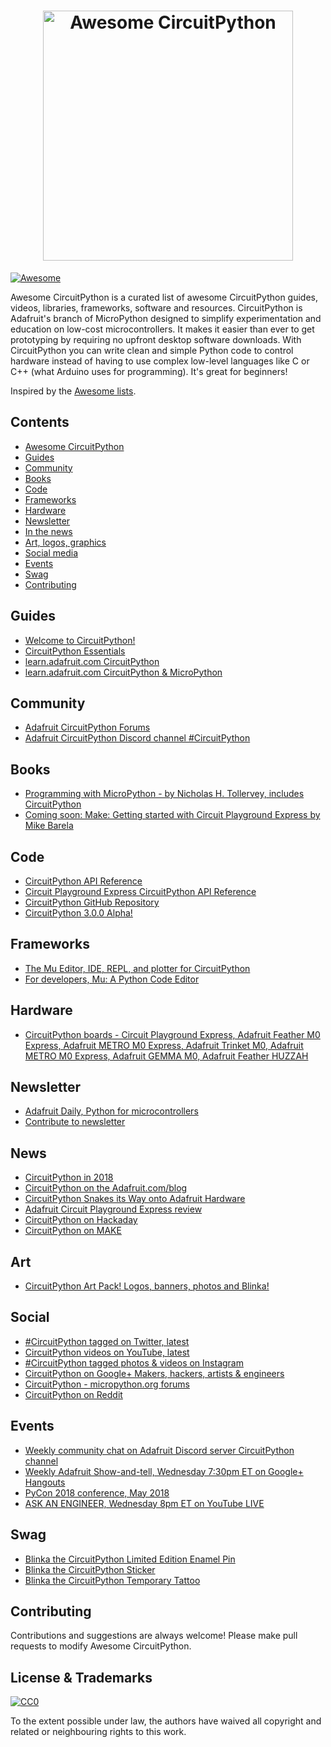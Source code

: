 <h1 align="center">
  <img width="400" src="https://github.com/adafruit/awesome-circuitpython/blob/master/awesome_circuitpython.png" alt="Awesome CircuitPython"><br>
</h1>

[![Awesome](https://awesome.re/badge.svg)](https://awesome.re)

Awesome CircuitPython is a curated list of awesome CircuitPython guides, videos, libraries, frameworks, software and resources. CircuitPython is Adafruit's branch of MicroPython designed to simplify experimentation and education on low-cost microcontrollers. It makes it easier than ever to get prototyping by requiring no upfront desktop software downloads. With CircuitPython you can write clean and simple Python code to control hardware instead of having to use complex low-level languages like C or C++ (what Arduino uses for programming). It's great for beginners!

Inspired by the [Awesome lists](https://github.com/sindresorhus/awesome).

## Contents

- [Awesome CircuitPython](#awesome-circuitpython)
- [Guides](#guides)
- [Community](#community)
- [Books](#books)
- [Code](#code)
- [Frameworks](#frameworks)
- [Hardware](#hardware)
- [Newsletter](#newsletter)
- [In the news](#news)
- [Art, logos, graphics](#art)
- [Social media](#social)
- [Events](#events)
- [Swag](#swag)
- [Contributing](#contributing)

## Guides

- [Welcome to CircuitPython!](https://learn.adafruit.com/welcome-to-circuitpython/overview)
- [CircuitPython Essentials](https://learn.adafruit.com/circuitpython-essentials)
- [learn.adafruit.com CircuitPython](https://learn.adafruit.com/category/circuitpython)
- [learn.adafruit.com CircuitPython & MicroPython](https://learn.adafruit.com/category/micropython-slash-circuitpython)

## Community

- [Adafruit CircuitPython Forums](https://forums.adafruit.com/viewforum.php?f=60)
- [Adafruit CircuitPython Discord channel #CircuitPython](https://discord.gg/EAeBY6x)

## Books

- [Programming with MicroPython - by Nicholas H. Tollervey, includes CircuitPython](https://www.adafruit.com/product/3706)
- [Coming soon: Make: Getting started with Circuit Playground Express by Mike Barela](https://www.amazon.com/Mike-Barela/e/B00OA5RJIW/ref=dp_byline_cont_book_1)

## Code

- [CircuitPython API Reference](http://circuitpython.readthedocs.io/en/latest/)
- [Circuit Playground Express CircuitPython API Reference](http://circuitpython.readthedocs.io/projects/circuitplayground/en/latest/)
- [CircuitPython GitHub Repository](https://github.com/adafruit/circuitpython)
- [CircuitPython 3.0.0 Alpha!](https://github.com/adafruit/circuitpython/releases/tag/3.0.0-alpha.4)

## Frameworks

- [The Mu Editor, IDE, REPL, and plotter for CircuitPython](https://codewith.mu/)
- [For developers, Mu: A Python Code Editor](http://mu.readthedocs.io/en/latest/)

## Hardware

- [CircuitPython boards - Circuit Playground Express, Adafruit Feather M0 Express, Adafruit METRO M0 Express, Adafruit Trinket M0, Adafruit METRO M0 Express, Adafruit GEMMA M0, Adafruit Feather HUZZAH](https://www.adafruit.com/circuitpython)

## Newsletter

- [Adafruit Daily, Python for microcontrollers](https://www.adafruitdaily.com/)
- [Contribute to newsletter](https://github.com/adafruit/circuitpython-weekly-newsletter)

## News

- [CircuitPython in 2018](https://blog.adafruit.com/2018/01/29/circuitpython-in-2018/)
- [CircuitPython on the Adafruit.com/blog](https://blog.adafruit.com/category/circuitpython/)
- [CircuitPython Snakes its Way onto Adafruit Hardware](http://makezine.com/2017/08/11/circuitpython-snakes-way-adafruit-hardware/)
- [Adafruit Circuit Playground Express review](https://hackspace.raspberrypi.org/features/adafruit-circuit-playground-express-review)
- [CircuitPython on Hackaday](https://hackaday.com/?s=circuitpython)
- [CircuitPython on MAKE](https://makezine.com/?s=circuitpython)

## Art

- [CircuitPython Art Pack! Logos, banners, photos and Blinka!](https://www.dropbox.com/sh/l6tp9ym5nf8h5v9/AABGu_q2pcdUQdx1avr8Xvvda?dl=0)

## Social

- [#CircuitPython tagged on Twitter, latest](https://twitter.com/search?f=tweets&vertical=default&q=%23CircuitPython&src=tyah)
- [CircuitPython videos on YouTube, latest](https://www.youtube.com/results?sp=CAI%253D&search_query=circuitpython)
- [#CircuitPython tagged photos & videos on Instagram](https://www.instagram.com/explore/tags/circuitpython/)
- [CircuitPython on Google+ Makers, hackers, artists & engineers](https://plus.google.com/u/0/b/112526208786662512291/communities/112845006884148391862/stream/7235f94a-ceab-4a9a-90b2-a47438af0675)
- [CircuitPython - micropython.org forums](https://forum.micropython.org/search.php?keywords=adafruit&terms=all&author=&sc=1&sf=all&sr=posts&sk=t&sd=d&st=0&ch=300&t=0&submit=Search)
- [CircuitPython on Reddit](https://www.reddit.com/domain/adafruit.com/search?q=circuit+python&sort=new&t=week)

## Events

- [Weekly community chat on Adafruit Discord server CircuitPython channel](https://discord.gg/EAeBY6x)
- [Weekly Adafruit Show-and-tell, Wednesday 7:30pm ET on Google+ Hangouts](https://plus.google.com/+adafruit)
- [PyCon 2018 conference, May 2018](https://us.pycon.org/2018/about/)
- [ASK AN ENGINEER, Wednesday 8pm ET on YouTube LIVE](https://www.youtube.com/adafruit/live)

## Swag
- [Blinka the CircuitPython Limited Edition Enamel Pin](https://www.adafruit.com/product/3680)
- [Blinka the CircuitPython Sticker](https://www.adafruit.com/product/3725)
- [Blinka the CircuitPython Temporary Tattoo](https://www.adafruit.com/product/2600)

## Contributing

Contributions and suggestions are always welcome! Please make pull requests to modify Awesome CircuitPython.

## License & Trademarks

[![CC0](http://mirrors.creativecommons.org/presskit/buttons/88x31/svg/cc-zero.svg)](https://creativecommons.org/publicdomain/zero/1.0/)

To the extent possible under law, the authors have waived all copyright and related or neighbouring rights to this work.
